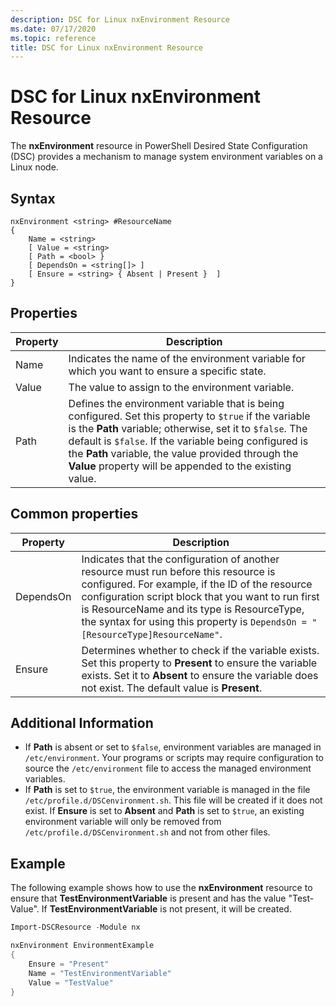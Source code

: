 ```yaml
---
description: DSC for Linux nxEnvironment Resource
ms.date: 07/17/2020
ms.topic: reference
title: DSC for Linux nxEnvironment Resource
---
```

# DSC for Linux nxEnvironment Resource

The **nxEnvironment** resource in PowerShell Desired State Configuration (DSC) provides a mechanism
to manage system environment variables on a Linux node.

## Syntax

```Syntax
nxEnvironment <string> #ResourceName
{
    Name = <string>
    [ Value = <string>
    [ Path = <bool> }
    [ DependsOn = <string[]> ]
    [ Ensure = <string> { Absent | Present }  ]
}
```

## Properties

|Property |Description |
|---|---|
|Name |Indicates the name of the environment variable for which you want to ensure a specific state. |
|Value |The value to assign to the environment variable. |
|Path |Defines the environment variable that is being configured. Set this property to `$true` if the variable is the **Path** variable; otherwise, set it to `$false`. The default is `$false`. If the variable being configured is the **Path** variable, the value provided through the **Value** property will be appended to the existing value. |

## Common properties

|Property |Description |
|---|---|
|DependsOn |Indicates that the configuration of another resource must run before this resource is configured. For example, if the ID of the resource configuration script block that you want to run first is ResourceName and its type is ResourceType, the syntax for using this property is `DependsOn = "[ResourceType]ResourceName"`. |
|Ensure |Determines whether to check if the variable exists. Set this property to **Present** to ensure the variable exists. Set it to **Absent** to ensure the variable does not exist. The default value is **Present**. |

## Additional Information

- If **Path** is absent or set to `$false`, environment variables are managed in `/etc/environment`.
  Your programs or scripts may require configuration to source the `/etc/environment` file to access
  the managed environment variables.
- If **Path** is set to `$true`, the environment variable is managed in the file
  `/etc/profile.d/DSCenvironment.sh`. This file will be created if it does not exist. If **Ensure**
  is set to **Absent** and **Path** is set to `$true`, an existing environment variable will only be
  removed from `/etc/profile.d/DSCenvironment.sh` and not from other files.

## Example

The following example shows how to use the **nxEnvironment** resource to ensure that
**TestEnvironmentVariable** is present and has the value "Test-Value". If
**TestEnvironmentVariable** is not present, it will be created.

```powershell
Import-DSCResource -Module nx

nxEnvironment EnvironmentExample
{
    Ensure = "Present"
    Name = "TestEnvironmentVariable"
    Value = "TestValue"
}
```
